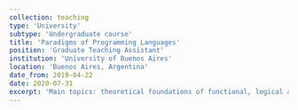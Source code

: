 ```yaml
---
collection: teaching
type: 'University'
subtype: 'Undergraduate course'
title: 'Paradigms of Programming Languages'
position: 'Graduate Teaching Assistant'
institution: 'University of Buenos Aires'
location: 'Buenos Aires, Argentina'
date_from: 2019-04-22
date: 2020-07-31
excerpt: 'Main topics: theoretical foundations of functional, logical and object-oriented programming languages, programming in Haskell, Prolog and JavaScript.'
---
```

